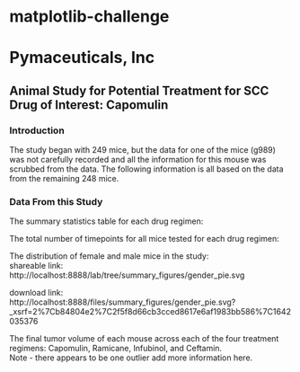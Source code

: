 # matplotlib-challenge

# Pymaceuticals, Inc

## Animal Study for Potential Treatment for SCC  Drug of Interest: Capomulin

### Introduction  
The study began with 249 mice, but the data for one of the mice (g989) was not carefully recorded and all the information for this mouse was scrubbed from the data. The following information is all based on the data from the remaining 248 mice.

### Data From this Study  
The summary statistics table for each drug regimen:  

The total number of timepoints for all mice tested for each drug regimen:  

The distribution of female and male mice in the study:  
shareable link:  
http://localhost:8888/lab/tree/summary_figures/gender_pie.svg

download link:  
http://localhost:8888/files/summary_figures/gender_pie.svg?_xsrf=2%7Cb84804e2%7C2f5f8d66cb3cced8617e6af1983bb586%7C1642035376

The final tumor volume of each mouse across each of the four treatment regimens: Capomulin, Ramicane, Infubinol, and Ceftamin.  
Note - there appears to be one outlier add more information here.

